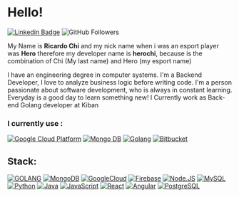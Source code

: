 # Hello!
[![Linkedin Badge](https://img.shields.io/badge/-ricardochi-blue?style=flat&logo=Linkedin&logoColor=white&link=https://www.linkedin.com/in/ricardo-emmanuel-chi-flores-b11412211/)](https://www.linkedin.com/in/ricardo-emmanuel-chi-flores-b11412211/)
![GitHub Followers](https://img.shields.io/github/followers/herochi?style=social)

My Name is <b>Ricardo Chi</b> and my nick name when i was an esport player was <b>Hero</b> therefore my developer name is <b>herochi</b>, because is the combination of Chi (My last name) and Hero (my esport name) 


I have an engineering degree in computer systems.
I'm a Backend Developer, I love to analyze business logic before writing code.
I'm a person passionate about software development, who is always in constant learning. Everyday is a good day to learn something new!
I Currently work as Back-end Golang developer at Kiban

<h3>  I currently use : </h3>
<p>
  <a href="https://cloud.google.com/" ><img alt="Google Cloud Platform" src="https://img.shields.io/badge/-Google_Cloud_Platform-1a73e8?style=flat-square&logo=google-cloud&logoColor=white" /></a>
  <a href="https://www.mongodb.com/es" ><img alt="Mongo DB" src="https://img.shields.io/badge/MongoDB-47A248?style=for-flat-square&logo=mongodb&logoColor=white" /></a>
  <a href="https://golang.google.cn/" ><img alt="Golang" src="https://img.shields.io/badge/Golang-007396?style=flat-square&logo=go&logoColor=white" /></a>
  <a href="https://bitbucket.org/" ><img alt="Bitbucket" src="https://img.shields.io/badge/-Bitbucket-1a73e6?style=flat-square&logo=bitbucket&logoColor=white" /></a>
</p>



## Stack:
[![GOLANG](https://img.shields.io/badge/Golang-007396?style=for-the-badge&logo=go&logoColor=white&labelColor=202020)]()
[![MongoDB](https://img.shields.io/badge/MongoDB-47A248?style=for-the-badge&logo=mongodb&logoColor=white&labelColor=101010)]()
[![GoogleCloud](https://img.shields.io/badge/-Google_Cloud_Platform-1a73e8?style=for-the-badge&logo=google-cloud&logoColor=white&labelColor=101010)]()
[![Firebase](https://img.shields.io/badge/Firebase-FFCA28?style=for-the-badge&logo=firebase&logoColor=white&labelColor=101010)]()
[![Node.JS](https://img.shields.io/badge/Node.JS-339933?style=for-the-badge&logo=node.js&logoColor=white&labelColor=101010)]()
[![MySQL](https://img.shields.io/badge/MySQL-4479A1?style=for-the-badge&logo=mysql&logoColor=white&labelColor=101010)]()
[![Python](https://img.shields.io/badge/Python-4479A1?style=for-the-badge&logo=python&logoColor=white&labelColor=101010)]()
[![Java](https://img.shields.io/badge/Java-ED8B00?style=for-the-badge&logo=openjdk&logoColor=white&labelColor=101010)]()
[![JavaScript](https://img.shields.io/badge/JavaScript-F7DF1E?style=for-the-badge&logo=javascript&logoColor=white&labelColor=101010)]()
[![React](https://img.shields.io/badge/React-232F3E?style=for-the-badge&logo=react&logoColor=white&labelColor=202020)]()
[![Angular](https://img.shields.io/badge/Angular-232F3E?style=for-the-badge&logo=angular&logoColor=red&labelColor=202020)]()
[![PostgreSQL](https://img.shields.io/badge/PostgreSQL-232F3E?style=for-the-badge&logo=postgresql&logoColor=red&labelColor=202020)]()

